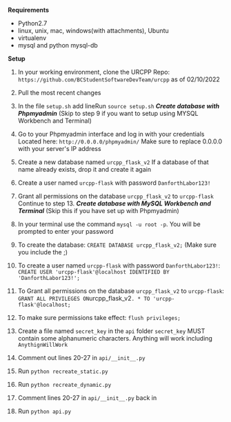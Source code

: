 **Requirements**
- Python2.7
- linux, unix, mac, windows(with attachments), Ubuntu
- virtualenv
- mysql and python mysql-db

**Setup**
1. In your working environment, clone the URCPP Repo:
`https://github.com/BCStudentSoftwareDevTeam/urcpp` as of 02/10/2022
3. Pull the most recent changes
4. In the file `setup.sh` add lineRun `source setup.sh`
***Create database with Phpmyadmin***
(Skip to step 9 if you want to setup using MYSQL Workbench and Terminal)
5. Go to your Phpmyadmin interface and log in with your credentials
Located here: `http://0.0.0.0/phpmyadmin/`
Make sure to replace 0.0.0.0 with your server's IP address
6. Create a new database named `urcpp_flask_v2`
If a database of that name already exists, drop it and create it again
7. Create a user named `urcpp-flask` with password `DanforthLabor123!`
8. Grant all permissions on the database `urcpp_flask_v2` to `urcpp-flask`
Continue to step 13.
***Create database with MySQL Workbench and Terminal***
(Skip this if you have set up with Phpmyadmin)
9. In your terminal use the command `mysql -u root -p`. You will be prompted to enter your password
10. To create the database: `CREATE DATABASE urcpp_flask_v2;` (Make sure you include the ;)
11. To create a user named `urcpp-flask` with password `DanforthLabor123!`: `CREATE USER 'urcpp-flask'@localhost IDENTIFIED BY 'DanforthLabor123!'; `
11. To Grant all permissions on the database `urcpp_flask_v2` to `urcpp-flask`: ` GRANT ALL PRIVILEGES ON `urcpp_flask_v2` . * TO 'urcpp-flask'@localhost; `
12. To make sure permissions take effect: ` flush privileges; `

13. Create a file named `secret_key` in the `api` folder
`secret_key` MUST contain some alphanumeric characters. Anything will work including `AnythignWillWork`
14. Comment out lines 20-27 in `api/__init__.py`
15. Run `python recreate_static.py`
16. Run `python recreate_dynamic.py`
17. Comment lines 20-27 in `api/__init__.py` back in
18. Run `python api.py`
